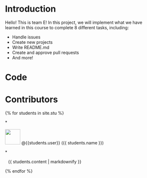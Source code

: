 # Introduction
Hello! This is team E!
In this project, we will implement what we have learned in this course to complete 8 different tasks, including:
* Handle issues
* Create new projects
* Write README.md
* Create and approve pull requests
* And more!

# Code
# Contributors
{% for students in site.stu %}
<div>
* <p><img src="{{ students.image }}" width="50" height="50"> <span>@{{students.user}}</span> ({{ students.name }})</p>  
  * <p style="margin-left: 10px;">{{ students.content | markdownify }}</p>
</div>
{% endfor %}